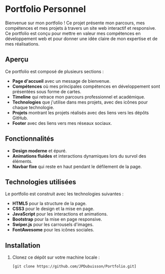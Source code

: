# Portfolio Personnel

Bienvenue sur mon portfolio ! Ce projet présente mon parcours, mes compétences et mes projets à travers un site web interactif et responsive. Ce portfolio est conçu pour mettre en valeur mes compétences en développement web et pour donner une idée claire de mon expertise et de mes réalisations.

## Aperçu

Ce portfolio est composé de plusieurs sections :
- **Page d'accueil** avec un message de bienvenue.
- **Compétences** où mes principales compétences en développement sont présentées sous forme de cartes.
- **Timeline** qui retrace mon parcours professionnel et académique.
- **Technologies** que j'utilise dans mes projets, avec des icônes pour chaque technologie.
- **Projets** montrant les projets réalisés avec des liens vers les dépôts GitHub.
- **Footer** avec des liens vers mes réseaux sociaux.

## Fonctionnalités

- **Design moderne** et épuré.
- **Animations fluides** et interactions dynamiques lors du survol des éléments.
- **Navbar fixe** qui reste en haut pendant le défilement de la page.

## Technologies utilisées

Le portfolio est construit avec les technologies suivantes :

- **HTML5** pour la structure de la page.
- **CSS3** pour le design et la mise en page.
- **JavaScript** pour les interactions et animations.
- **Bootstrap** pour la mise en page responsive.
- **Swiper.js** pour les carrousels d'images.
- **FontAwesome** pour les icônes sociales.

## Installation

1. Clonez ce dépôt sur votre machine locale :
   ```bash
   [git clone https://github.com/JPDubuisson/Portfolio.git]
